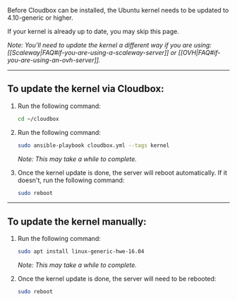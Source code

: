 Before Cloudbox can be installed, the Ubuntu kernel needs to be updated to 4.10-generic or higher. 

If your kernel is already up to date, you may skip this page.

_Note: You'll need to update the kernel a different way if you are using: [[Scaleway|FAQ#if-you-are-using-a-scaleway-server]] or [[OVH|FAQ#if-you-are-using-an-ovh-server]]._



---

## To update the kernel via Cloudbox:

1. Run the following command:

    ```bash
    cd ~/cloudbox
    ```

1. Run the following command:

    ```bash
    sudo ansible-playbook cloudbox.yml --tags kernel
    ```
   _Note: This may take a while to complete._

1. Once the kernel update is done, the server will reboot automatically. If it doesn't, run the following command:

    ```bash
    sudo reboot
     ```

---

## To update the kernel manually:


1. Run the following command:

    ```bash
    sudo apt install linux-generic-hwe-16.04
    ```
   
   _Note: This may take a while to complete._

1. Once the kernel update is done, the server will need to be rebooted:

    ```bash
    sudo reboot
     ```
